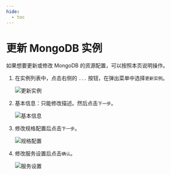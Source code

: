 ```yaml
---
hide:
  - toc
---
```


# 更新 MongoDB 实例

如果想要更新或修改 MongoDB 的资源配置，可以按照本页说明操作。

1. 在实例列表中，点击右侧的 `...` 按钮，在弹出菜单中选择`更新实例`。

    ![更新实例](https://docs.daocloud.io/daocloud-docs-images/docs/zh/docs/middleware/mongodb/images/update1.jpg)

2. 基本信息：只能修改描述。然后点击`下一步`。

    ![基本信息](https://docs.daocloud.io/daocloud-docs-images/docs/zh/docs/middleware/mongodb/images/update2.jpg)

3. 修改规格配置后点击`下一步`。

    ![规格配置](https://docs.daocloud.io/daocloud-docs-images/docs/zh/docs/middleware/mongodb/images/update3.jpg)

4. 修改服务设置后点击`确认`。

    ![服务设置](https://docs.daocloud.io/daocloud-docs-images/docs/zh/docs/middleware/mongodb/images/update4.jpg)